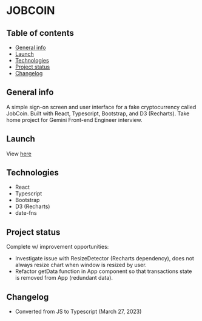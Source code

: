 # JOBCOIN

## Table of contents
* [General info](#general-info)
* [Launch](#launch)
* [Technologies](#technologies)
* [Project status](#project-status)
* [Changelog](#changelog)

## General info
A simple sign-on screen and user interface for a fake cryptocurrency called JobCoin. Built with React, Typescript, Bootstrap, and D3 (Recharts). Take home project for Gemini Front-end Engineer interview.

## Launch
View [here](https://jobcoin-1c304e.netlify.app/)

## Technologies
- React
- Typescript
- Bootstrap
- D3 (Recharts)
- date-fns

## Project status
Complete w/ improvement opportunities:
- Investigate issue with ResizeDetector (Recharts dependency), does not always resize chart when window is resized by user.
- Refactor getData function in App component so that transactions state is removed from App (redundant data).

## Changelog
- Converted from JS to Typescript (March 27, 2023)
